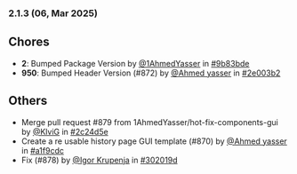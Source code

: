 ### 2.1.3 (06, Mar 2025)
## Chores
- **2**: Bumped Package Version by [<u>@1AhmedYasser</u>](https://www.github.com/1AhmedYasser) in [#9b83bde](https://github.com/buerokratt/Training-Module/commit/9b83bde)
- **950**: Bumped Header Version (#872) by [<u>@Ahmed yasser</u>](https://www.github.com/Ahmedyasser) in [#2e003b2](https://github.com/buerokratt/Training-Module/commit/2e003b2)
## Others
- Merge pull request #879 from 1AhmedYasser/hot-fix-components-gui by [<u>@KlviG</u>](https://www.github.com/KlviG) in [#2c24d5e](https://github.com/buerokratt/Training-Module/commit/2c24d5e)
- Create a re usable history page GUI template (#870) by [<u>@Ahmed yasser</u>](https://www.github.com/Ahmedyasser) in [#a1f9cdc](https://github.com/buerokratt/Training-Module/commit/a1f9cdc)
- Fix (#878) by [<u>@Igor Krupenja</u>](https://www.github.com/IgorKrupenja) in [#302019d](https://github.com/buerokratt/Training-Module/commit/302019d)
